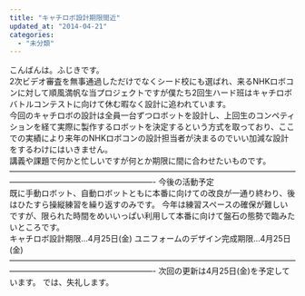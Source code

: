```yaml
---
title: "キャチロボ設計期限間近"
updated_at: "2014-04-21"
categories: 
  - "未分類"
---
```


こんばんは。ふじきです。  
2次ビデオ審査を無事通過しただけでなくシード校にも選ばれ、来るNHKロボコンに対して順風満帆な当プロジェクトですが僕たち2回生ハード班はキャチロボバトルコンテストに向けて休む暇なく設計に追われています。  
今回のキャチロボの設計は全員一台ずつロボットを設計し、上回生のコンペティションを経て実際に製作するロボットを決定するという方式を取っており、ここでの実績により来年のNHKロボコンの設計担当者が決まるのでいい加減な設計をするわけにはいきません。  
講義や課題で何かと忙しいですが何とか期限に間に合わせたいものです。 ——————————————————————————————————————————————————————- 今後の活動予定  
既に手動ロボット、自動ロボットともに本番に向けての改良が一通り終わり、後はひたすら操縦練習を繰り返すのみです。 今年は練習スペースの確保が難しいですが、限られた時間をめいいっぱい利用して本番に向けて盤石の態勢で臨みたいところです。  
キャチロボ設計期限…4月25日(金) ユニフォームのデザイン完成期限…4月25日(金) ——————————————————————————————————————————————————————- 次回の更新は4月25日(金)を予定しています。 では、失礼します。
